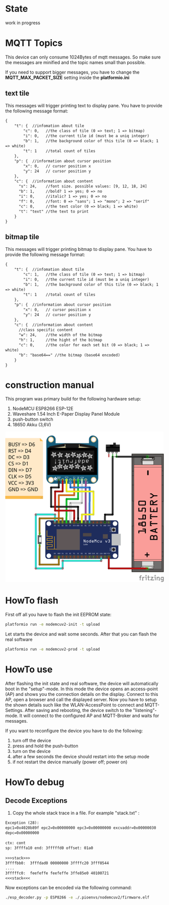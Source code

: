 # State
work in progress

# MQTT Topics

This device can only consume 1024Bytes of mqtt messages. So make sure the messages
are minified and the topic names small than possible.

If you need to support bigger messages, you have to change the **MQTT_MAX_PACKET_SIZE** setting
inside the **platformio.ini**

## text tile

This messages will trigger printing text to display pane. You have to provide
the following message format:
```json5
{
    "t": {  //infomation about tile
        "c": 0,   //the class of tile (0 => text; 1 => bitmap)
        "i": 0,   //the current tile id (must be a uniq integer)
        "b": 1,   //the background color of this tile (0 => black; 1 => white)
        "t": 1    //total count of tiles
    },
    "p": {  //information about cursor position
        "x": 0,   // cursor position x
        "y": 24   // cursor position y
    },
    "c": {  //information about content
      "s": 24,    //font size. possible values: [9, 12, 18, 24]
      "b": 1,     //bold? 1 => yes; 0 => no
      "i": 0,     //italic? 1 => yes; 0 => no
      "f": 0,     //font: 0 => "sans"; 1 => "mono"; 2 => "serif"
      "c": 0,     //the text color (0 => black; 1 => white)
      "t": "text" //the text to print
    }
}
```

## bitmap tile

This messages will trigger printing bitmap to display pane. You have to provide
the following message format:
```json5
{
    "t": {  //infomation about tile
        "c": 1,   //the class of tile (0 => text; 1 => bitmap)
        "i": 0,   //the current tile id (must be a uniq integer)
        "b": 1,   //the background color of this tile (0 => black; 1 => white)
        "t": 1    //total count of tiles
    },
    "p": {  //information about cursor position
        "x": 0,   // cursor position x
        "y": 24   // cursor position y
    },
    "c": {  //information about content
      //class specific content
      "w": 24,    //the width of the bitmap
      "h": 1,     //the hight of the bitmap
      "c": 0,     //the color for each set bit (0 => black; 1 => white)
      "b": "base64==" //the bitmap (base64 encoded)
    }
}
```

# construction manual
This program was primary build for the following hardware setup:
1. NodeMCU ESP8266 ESP-12E
1. Waveshare 1.54 Inch E-Paper Display Panel Module
1. push-button switch
1. 18650 Akku (3,6V)

![construction plan](/doc/rpaper_layout.png)

# HowTo flash

First off all you have to flash the init EEPROM state:
```bash
platformio run -e nodemcuv2-init -t upload
```
Let starts the device and wait some seconds. After that you can flash the real software
```bash
platformio run -e nodemcuv2-prod -t upload
```

# HowTo use

After flashing the init state and real software, the device will automatically boot in the "setup"-mode.
In this mode the device opens an access-point (AP) and shows you the connection details on the display.
Connect to this AP, open a browser and call the displayed server. Now you have to setup the shown details
such like the WLAN-AccessPoint to connect and MQTT-Settings. After saving and rebooting, the device
switch to the "listening"-mode. It will connect to the configured AP and MQTT-Broker and waits for
messages. 

If you want to reconfigure the device you have to do the following:
1. turn off the device
1. press and hold the push-button
1. turn on the device
1. after a few seconds the device should restart into the setup mode
  1. if not restart the device manually (power off; power on)

# HowTo debug

## Decode Exceptions

1. Copy the whole stack trace in a file. For example "stack.txt" :
```
Exception (28):
epc1=0x4020b89f epc2=0x00000000 epc3=0x00000000 excvaddr=0x00000030 depc=0x00000000

ctx: cont 
sp: 3ffffa10 end: 3fffffd0 offset: 01a0

>>>stack>>>
3ffffbb0:  3fffdad0 00000000 3ffffc20 3fff0544
....
3fffffc0:  feefeffe feefeffe 3ffe85e0 40100721  
<<<stack<<<
```

Now exceptions can be encoded via the following command:
```bash
./esp_decoder.py -p ESP8266 -e ./.pioenvs/nodemcuv2/firmware.elf
```